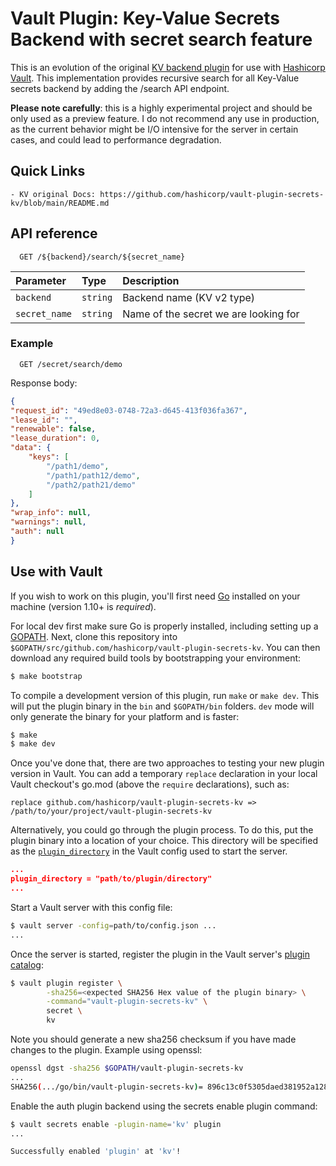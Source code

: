 # Vault Plugin: Key-Value Secrets Backend with secret search feature

This is an evolution of the original [KV backend plugin](https://github.com/hashicorp/vault-plugin-secrets-kv) for use with [Hashicorp Vault](https://www.github.com/hashicorp/vault).
This implementation provides recursive search for all Key-Value secrets backend by adding the /search API endpoint.


**Please note carefully**: this is a highly experimental project and should be only used as a preview feature.
I do not recommend any use in production, as the current behavior might be I/O intensive for the server in certain cases, and could lead to performance degradation. 


## Quick Links
    - KV original Docs: https://github.com/hashicorp/vault-plugin-secrets-kv/blob/main/README.md

## API reference

```http
  GET /${backend}/search/${secret_name}
```

| Parameter     | Type     | Description                           |
|:--------------| :------- |:--------------------------------------|
| `backend`     | `string` | Backend name (KV v2 type)             |
| `secret_name` | `string` | Name of the secret we are looking for |

### Example
```http
  GET /secret/search/demo
```


Response body:
```json
{
"request_id": "49ed8e03-0748-72a3-d645-413f036fa367",
"lease_id": "",
"renewable": false,
"lease_duration": 0,
"data": {
    "keys": [
        "/path1/demo",
        "/path1/path12/demo",
        "/path2/path21/demo"
    ]
},
"wrap_info": null,
"warnings": null,
"auth": null
}
```

## Use with Vault

If you wish to work on this plugin, you'll first need
[Go](https://www.golang.org) installed on your machine
(version 1.10+ is *required*).

For local dev first make sure Go is properly installed, including
setting up a [GOPATH](https://golang.org/doc/code.html#GOPATH).
Next, clone this repository into
`$GOPATH/src/github.com/hashicorp/vault-plugin-secrets-kv`.
You can then download any required build tools by bootstrapping your
environment:

```sh
$ make bootstrap
```

To compile a development version of this plugin, run `make` or `make dev`.
This will put the plugin binary in the `bin` and `$GOPATH/bin` folders. `dev`
mode will only generate the binary for your platform and is faster:

```sh
$ make
$ make dev
```

Once you've done that, there are two approaches to testing your new plugin version
in Vault. You can add a temporary `replace` declaration in your local Vault checkout's
go.mod (above the `require` declarations), such as:

```
replace github.com/hashicorp/vault-plugin-secrets-kv => /path/to/your/project/vault-plugin-secrets-kv
```

Alternatively, you could go through the plugin process. To do this,
put the plugin binary into a location of your choice. This directory
will be specified as the [`plugin_directory`](https://www.vaultproject.io/docs/configuration/index.html#plugin_directory)
in the Vault config used to start the server.

```json
...
plugin_directory = "path/to/plugin/directory"
...
```

Start a Vault server with this config file:
```sh
$ vault server -config=path/to/config.json ...
...
```

Once the server is started, register the plugin in the Vault server's [plugin catalog](https://developer.hashicorp.com/vault/docs/plugins/plugin-architecture#plugin-catalog):

```sh
$ vault plugin register \
        -sha256=<expected SHA256 Hex value of the plugin binary> \
        -command="vault-plugin-secrets-kv" \
        secret \
        kv
```

Note you should generate a new sha256 checksum if you have made changes
to the plugin. Example using openssl:

```sh
openssl dgst -sha256 $GOPATH/vault-plugin-secrets-kv
...
SHA256(.../go/bin/vault-plugin-secrets-kv)= 896c13c0f5305daed381952a128322e02bc28a57d0c862a78cbc2ea66e8c6fa1
```

Enable the auth plugin backend using the secrets enable plugin command:

```sh
$ vault secrets enable -plugin-name='kv' plugin
...

Successfully enabled 'plugin' at 'kv'!
```